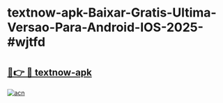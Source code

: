 # textnow-apk-Baixar-Gratis-Ultima-Versao-Para-Android-IOS-2025-#wjtfd

# <h2><a href="https://ainizakaria.my?title=textnow-apk&ref=24M">🔗👉 🔴 textnow-apk</a></h2>

[![acn](https://github.com/user-attachments/assets/0f9c940e-d8b0-45ae-aac7-cd30a18b3e1c)](https://ainizakaria.my?title=textnow-apk&ref=24M)

